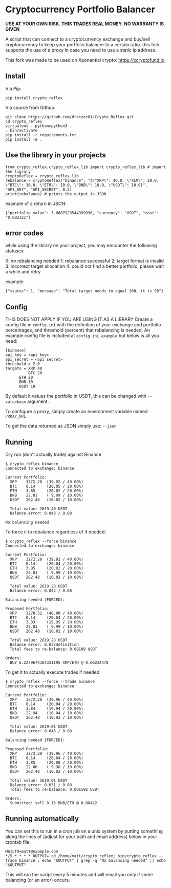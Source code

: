 # Cryptocurrency Portfolio Balancer

**USE AT YOUR OWN RISK. THIS TRADES REAL MONEY. NO WARRANTY IS GIVEN**

A script that can connect to a cryptocurrency exchange and buy/sell cryptocurrency to keep your portfolio balancer to a certain ratio.
this fork supports the use of a proxy in case you need to use a static ip address.

This fork was made to be used on Xponential crypto: https://xcryptofund.io


## Install

Via Pip:
```
pip install crypto_reflex
```

Via source from Github:

```
git clone https://github.com/draczer01/Crypto_Reflex.git
cd crypto_reflex
virtualenv --python=python3 .
. bin/activate
pip install -r requirements.txt
pip install -e .
```

## Use the library in your projects

```
from crypto_reflex.crypto_reflex_lib import crypto_reflex_lib # import the ligrary
cryptoReflex = crypto_reflex_lib
rebalance = cryptoReflex("binance", "{\"XRP\": 40.0, \"XLM\": 20.0, \"BTC\": 10.0, \"ETH\": 10.0, \"BNB\": 10.0, \"USDT\": 10.0}", "API_KEY", "API_SECRET", 0.2)
print(rebalance) # prints the output in JSON
```
example of a return in JSON:

```
{"portfolio_value": 3.8687923544999996, "currency": "USDT", "cost": "0.002321"}
```
## error codes
while using the library on your project, you may encounter the following statuses:

0: no rebalancing needed
1: rebalance successful
2: target format is invalid
3: incorrect target allocation
4: could not find a better portfolio, please wait a while and retry

example:

```
{"status": 1, "message": "Total target needs to equal 100, it is 98"}
```

## Config
THIS DOES NOT APPLY IF YOU ARE USING IT AS A LIBRARY
Create a config file in `config.ini` with the definition of your exchange and portfolio percentages, and threshold (percent) that rebalancing is needed.
An example config file is included at `config.ini.example` but below is all you need:

```
[binance]
api_key = <api key>
api_secret = <api secret>
threshold = 2.0
targets = XRP 40
          BTC 20
	  ETH 20
	  BNB 10
	  USDT 10
```

By default it values the portfolio in USDT, this can be changed with `--valuebase` argument.

To configure a proxy, simply create an environment variable named `PROXY_URL`

To get the data returned as JSON simply use: `--json` 

## Running

Dry run (don't actually trade) against Binance
```
$ crypto_reflex binance
Connected to exchange: binance

Current Portfolio:
  XRP    3272.28  (39.92 / 40.00%)
  BTC    0.14     (20.05 / 20.00%)
  ETH    3.85     (20.02 / 20.00%)
  BNB    22.81    ( 9.99 / 10.00%)
  USDT   262.48   (10.02 / 10.00%)

  Total value: 2619.40 USDT
  Balance error: 0.043 / 0.08

No balancing needed
```

To force it to rebalance regardless of if needed:
```
$ crypto_reflex --force binance
Connected to exchange: binance

Current Portfolio:
  XRP    3272.28  (39.92 / 40.00%)
  BTC    0.14     (20.04 / 20.00%)
  ETH    3.85     (20.02 / 20.00%)
  BNB    22.81    ( 9.99 / 10.00%)
  USDT   262.48   (10.02 / 10.00%)

  Total value: 2619.28 USDT
  Balance error: 0.042 / 0.08

Balancing needed [FORCED]:

Proposed Portfolio:
  XRP    3278.51  (40.00 / 40.00%)
  BTC    0.14     (20.04 / 20.00%)
  ETH    3.83     (19.95 / 20.00%)
  BNB    22.81    ( 9.99 / 10.00%)
  USDT   262.48   (10.02 / 10.00%)

  Total value: 2619.28 USDT
  Balance error: 0.032definition
  Total fees to re-balance: 0.00199 USDT

Orders:
  BUY 6.2279674364331195 XRP/ETH @ 0.00234478
```

To get it to actually execute trades if needed:

```
$ crypto_reflex --force --trade binance
Connected to exchange: binance

Current Portfolio:
  XRP    3272.28  (39.96 / 40.00%)
  BTC    0.14     (20.04 / 20.00%)
  ETH    3.84     (19.94 / 20.00%)
  BNB    22.94    (10.04 / 10.00%)
  USDT   262.48   (10.02 / 10.00%)

  Total value: 2619.01 USDT
  Balance error: 0.043 / 0.08

Balancing needed [FORCED]:

Proposed Portfolio:
  XRP    3272.28  (39.96 / 40.00%)
  BTC    0.14     (20.04 / 20.00%)
  ETH    3.85     (20.00 / 20.00%)
  BNB    22.80    ( 9.98 / 10.00%)
  USDT   262.48   (10.02 / 10.00%)

  Total value: 2619.01 USDT
  Balance error: 0.031 / 0.08
  Total fees to re-balance: 0.001592 USDT

Orders:
  Submitted: sell 0.13 BNB/ETH @ 0.08422
```
## Running automatically

You can set this to run in a cron job on a unix system by putting something along the lines of (adjust for your path and email address) below
in your crontab file:

```
MAILTO=matt@example.com
*/5 * * * * OUTPUT=`cd /home/matt/crypto_reflex; bin/crypto_reflex --trade binance`; echo "$OUTPUT" | grep -q "No balancing needed" || echo "$OUTPUT"
```

This will run the script every 5 minutes and will email you only if some balancing (or an error) occurs.
